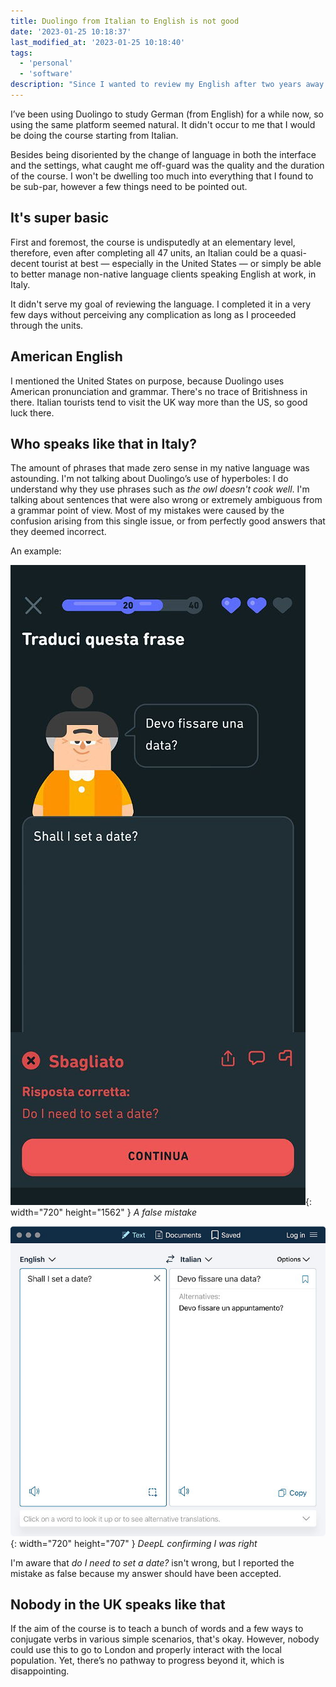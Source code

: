 ```yaml
---
title: Duolingo from Italian to English is not good
date: '2023-01-25 10:18:37'
last_modified_at: '2023-01-25 10:18:40'
tags:
  - 'personal'
  - 'software'
description: "Since I wanted to review my English after two years away from the UK, I chose Duolingo. It's been a bad experience."
---
```

I’ve been using Duolingo to study German (from English) for a while now, so using the same platform seemed natural. It didn't occur to me that I would be doing the course starting from Italian. 

Besides being disoriented by the change of language in both the interface and the settings, what caught me off-guard was the quality and the duration of the course. I won't be dwelling too much into everything that I found to be sub-par, however a few things need to be pointed out. 

## It's super basic

First and foremost, the course is undisputedly at an elementary level, therefore, even after completing all 47 units, an Italian could be a quasi-decent tourist at best — especially in the United States — or simply be able to better manage non-native language clients speaking English at work, in Italy.

It didn't serve my goal of reviewing the language. I completed it in a very few days without perceiving any complication as long as I proceeded through the units.

## American English

I mentioned the United States on purpose, because Duolingo uses American pronunciation and grammar. There's no trace of Britishness in there. Italian tourists tend to visit the UK way more than the US, so good luck there.

## Who speaks like that in Italy?

The amount of phrases that made zero sense in my native language was astounding. I'm not talking about Duolingo’s use of hyperboles: I do understand why they use phrases such as _the owl doesn't cook well_. I'm talking about sentences that were also wrong or extremely ambiguous from a grammar point of view. Most of my mistakes were caused by the confusion arising from this single issue, or from perfectly good answers that they deemed incorrect.

An example:

![Duolingo asking to translate the Italian 'Devo fissare una data?' and deeming wrong my reply 'Shall I set a date?'](/assets/images/duolingo-mistake-1.jpg){: width="720" height="1562" }
*A false mistake*

![Screenshot from DeepL, confirming I was right before](/assets/images/duolingo-mistake-2.jpg){: width="720" height="707" }
*DeepL confirming I was right*

I'm aware that _do I need to set a date?_ isn't wrong, but I reported the mistake as false because my answer should have been accepted.

## Nobody in the UK speaks like that

If the aim of the course is to teach a bunch of words and a few ways to conjugate verbs in various simple scenarios, that's okay. However, nobody could use this to go to London and properly interact with the local population. Yet, there’s no pathway to progress beyond it, which is disappointing.